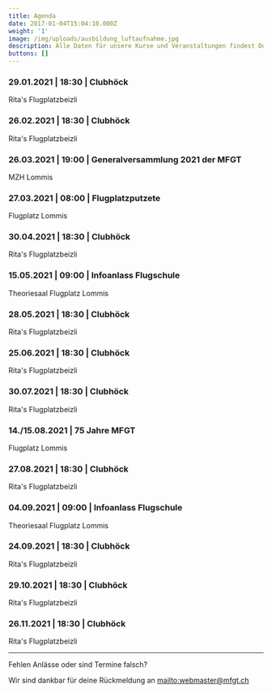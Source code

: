 ```yaml
---
title: Agenda
date: 2017-01-04T15:04:10.000Z
weight: '1'
image: /img/uploads/ausbildung_luftaufnahme.jpg
description: Alle Daten für unsere Kurse und Veranstaltungen findest Du in unserer Agenda.
buttons: []
---
```

### 29.01.2021 | 18:30 | Clubhöck

Rita's Flugplatzbeizli

### 26.02.2021 | 18:30 | Clubhöck

Rita's Flugplatzbeizli

### 26.03.2021 | 19:00 | Generalversammlung 2021 der MFGT

MZH Lommis

### 27.03.2021 | 08:00 | Flugplatzputzete

Flugplatz Lommis

### 30.04.2021 | 18:30 | Clubhöck

Rita's Flugplatzbeizli

### 15.05.2021 | 09:00 | Infoanlass Flugschule

Theoriesaal Flugplatz Lommis

### 28.05.2021 | 18:30 | Clubhöck

Rita's Flugplatzbeizli

### 25.06.2021 | 18:30 | Clubhöck

Rita's Flugplatzbeizli

### 30.07.2021 | 18:30 | Clubhöck

Rita's Flugplatzbeizli

### 14./15.08.2021 | 75 Jahre MFGT

Flugplatz Lommis

### 27.08.2021 | 18:30 | Clubhöck

Rita's Flugplatzbeizli

### 04.09.2021 | 09:00 | Infoanlass Flugschule

Theoriesaal Flugplatz Lommis

### 24.09.2021 | 18:30 | Clubhöck

Rita's Flugplatzbeizli

### 29.10.2021 | 18:30 | Clubhöck

Rita's Flugplatzbeizli

### 26.11.2021 | 18:30 | Clubhöck

Rita's Flugplatzbeizli

<hr>

Fehlen Anlässe oder sind Termine falsch?

Wir sind dankbar für deine Rückmeldung an <mailto:webmaster@mfgt.ch>
